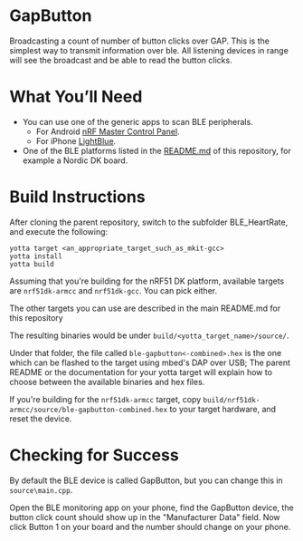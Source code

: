 GapButton
============
Broadcasting a count of number of button clicks over GAP. This is the simplest way to transmit information over ble. All listening devices in range will see the broadcast and be able to read the button clicks.

What You’ll Need
================
- You can use one of the generic apps to scan BLE peripherals.
  - For Android [nRF Master Control Panel](https://play.google.com/store/apps/detailsid=no.nordicsemi.android.mcp&hl=en).
  - For iPhone [LightBlue](https://itunes.apple.com/gb/app/lightblue-bluetooth-low-energy/id557428110?mt=8).
- One of the BLE platforms listed in the [README.md](https://github.com/ARMmbed/ble-examples/blob/oob-oct15) of this repository, for example a Nordic DK board.

Build Instructions
==================

After cloning the parent repository, switch to the subfolder BLE_HeartRate, and
execute the following:

```Shell
yotta target <an_appropriate_target_such_as_mkit-gcc>
yotta install
yotta build
```

Assuming that you're building for the nRF51 DK platform, available targets are
`nrf51dk-armcc` and `nrf51dk-gcc`. You can pick either.

The other targets you can use are described in the main README.md for this repository

The resulting binaries would be under `build/<yotta_target_name>/source/`.

Under that folder, the file called `ble-gapbutton<-combined>.hex` is the one which can be flashed to the target using mbed's DAP over USB; The parent README or the documentation for your yotta target will explain how to choose between the available binaries and hex files.

If you're building for the `nrf51dk-armcc` target, copy `build/nrf51dk-armcc/source/ble-gapbutton-combined.hex` to your target hardware, and reset the device.

Checking for Success
====================

By default the BLE device is called GapButton, but you can change this in `source\main.cpp`.

Open the BLE monitoring app on your phone, find the GapButton device, the button click count should show up in the "Manufacturer Data" field. Now click Button 1 on your board and the number should change on your phone.